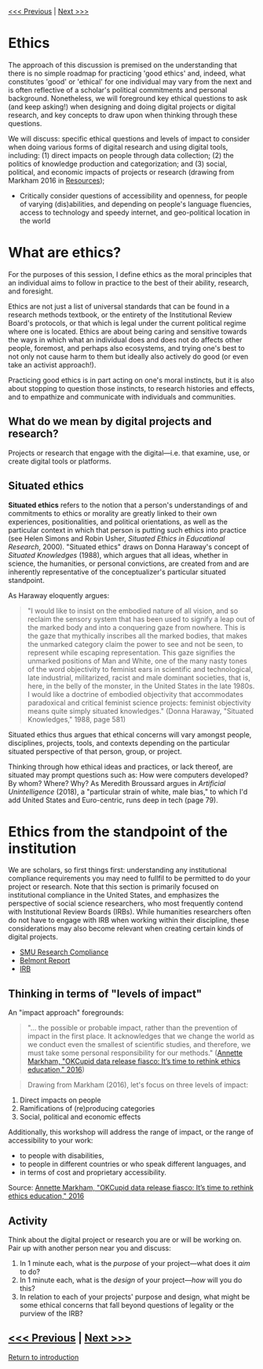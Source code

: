 [<<< Previous](access.md) | [Next >>>](people.md)

# Ethics
The approach of this discussion is premised on the understanding that there is no simple roadmap for practicing 'good ethics' and, indeed, what constitutes 'good' or 'ethical' for one individual may vary from the next and is often reflective of a scholar's political commitments and personal background.  Nonetheless, we will foreground key ethical questions to ask (and keep asking!) when designing and doing digital projects or digital research, and key concepts to draw upon when thinking through these questions.

We will discuss: specific ethical questions and levels of impact to consider when doing various forms of digital research and using digital tools, including: (1) direct impacts on people through data collection; (2) the politics of knowledge production and categorization; and (3) social, political, and economic impacts of projects or research (drawing from Markham 2016 in [Resources](sections/resources.md));
- Critically consider questions of accessibility and openness, for people of varying (dis)abilities, and depending on people's language fluencies, access to technology and speedy internet, and geo-political location in the world

# What are ethics?

For the purposes of this session, I define ethics as the moral principles that an individual aims to follow in practice to the best of their ability, research, and foresight.

Ethics are not just a list of universal standards that can be found in a research methods textbook, or the entirety of the Institutional Review Board's protocols, or that which is legal under the current political regime where one is located. Ethics are about being caring and sensitive towards the ways in which what an individual does and does not do affects other people, foremost, and perhaps also ecosystems, and trying one's best to not only not cause harm to them but ideally also actively do good (or even take an activist approach!).

Practicing good ethics is in part acting on one's moral instincts, but it is also about stopping to question those instincts, to research histories and effects, and to empathize and communicate with individuals and communities.

## What do we mean by digital projects and research?

Projects or research that engage with the digital—i.e. that examine, use, or create digital tools or platforms.

## Situated ethics

**Situated ethics** refers to the notion that a person's understandings of and commitments to ethics or morality are greatly linked to their own experiences, positionalities, and political orientations, as well as the particular context in which that person is putting such ethics into practice (see Helen Simons and Robin Usher, *Situated Ethics in Educational Research*, 2000). "Situated ethics" draws on Donna Haraway's concept of *Situated Knowledges* (1988), which argues that all ideas, whether in science, the humanities, or personal convictions, are created from and are inherently representative of the conceptualizer's particular situated standpoint.

As Haraway eloquently argues:

> "I would like to insist on the embodied nature of all vision, and so reclaim the sensory system that has been used to signify a leap out of the marked body and into a conquering gaze from nowhere. This is the gaze that mythically inscribes all the marked bodies, that makes the unmarked category claim the power to see and not be seen, to represent while escaping representation. This gaze signifies the unmarked positions of Man and White, one of the many nasty tones of the word objectivity to feminist ears in scientific and technological, late industrial, militarized, racist and male dominant societies, that is, here, in the belly of the monster, in the United States in the late 1980s. I would like a doctrine of embodied objectivity  that accommodates paradoxical and critical feminist science projects: feminist objectivity means quite simply situated knowledges." (Donna Haraway, "Situated Knowledges," 1988, page 581)  

Situated ethics thus argues that ethical concerns will vary amongst people, disciplines, projects, tools, and contexts depending on the particular situated perspective of that person, group, or project.  

Thinking through how ethical ideas and practices, or lack thereof, are situated may prompt questions such as: How were computers developed? By whom? Where? Why? As Meredith Broussard argues in *Artificial Unintelligence* (2018), a "particular strain of white, male bias," to which I'd add United States and Euro-centric, runs deep in tech (page 79).  

# Ethics from the standpoint of the institution

We are scholars, so first things first: understanding any institutional compliance requirements you may need to fullfil to be permitted to do your project or research. Note that this section is primarily focused on institutional compliance in the United States, and emphasizes the perspective of social science researchers, who most frequently contend with Institutional Review Boards (IRBs). While humanities researchers often do not have to engage with IRB when working within their discipline, these considerations may also become relevant when creating certain kinds of digital projects.
* [SMU Research Compliance](https://www.smu.edu/Research/ResearchServices/ResearchCompliance)
* [Belmont Report](https://www.hhs.gov/ohrp/regulations-and-policy/belmont-report/index.html#xbasic)
* [IRB](https://www.hhs.gov/ohrp/irbs-and-assurances.html)

## Thinking in terms of "levels of impact"

An "impact approach" foregrounds:

> "... the possible or probable impact, rather than the prevention of impact in the first place. It acknowledges that we change the world as we conduct even the smallest of scientific studies, and therefore, we must take some personal responsibility for our methods." ([Annette Markham, "OKCupid data release fiasco: It’s time to rethink ethics education," 2016](http://annettemarkham.com/2016/05/okcupid-data-release-fiasco-its-time-to-rethink-ethics-education/))

> Drawing from Markham (2016), let's focus on three levels of impact:  
1. Direct impacts on people
2. Ramifications of (re)producing categories
3. Social, political and economic effects  

Additionally, this workshop will address the range of impact, or the range of accessibility to your work:  

- to people with disabilities,
- to people in different countries or who speak different languages, and
- in terms of cost and proprietary accessibility.

Source: [Annette Markham, "OKCupid data release fiasco: It’s time to rethink ethics education," 2016](http://annettemarkham.com/2016/05/okcupid-data-release-fiasco-its-time-to-rethink-ethics-education/)    

## Activity  
Think about the digital project or research you are or will be working on. Pair up with another person near you and discuss:  

1. In 1 minute each, what is the *purpose* of your project—what does it *aim* to do?
2. In 1 minute each, what is the *design* of your project—*how* will you do this?
3. In relation to each of your projects' purpose and design, what might be some ethical concerns that fall beyond questions of legality or the purview of the IRB?

[<<< Previous](access.md) | [Next >>>](people.md)
-----
[Return to introduction](https://github.com/SouthernMethodistUniversity/access)
